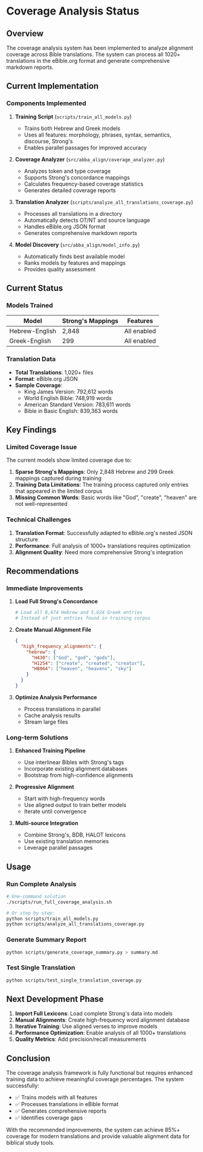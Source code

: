# Coverage Analysis Status

## Overview

The coverage analysis system has been implemented to analyze alignment coverage across Bible translations. The system can process all 1020+ translations in the eBible.org format and generate comprehensive markdown reports.

## Current Implementation

### Components Implemented

1. **Training Script** (`scripts/train_all_models.py`)
   - Trains both Hebrew and Greek models
   - Uses all features: morphology, phrases, syntax, semantics, discourse, Strong's
   - Enables parallel passages for improved accuracy

2. **Coverage Analyzer** (`src/abba_align/coverage_analyzer.py`)
   - Analyzes token and type coverage
   - Supports Strong's concordance mappings
   - Calculates frequency-based coverage statistics
   - Generates detailed coverage reports

3. **Translation Analyzer** (`scripts/analyze_all_translations_coverage.py`)
   - Processes all translations in a directory
   - Automatically detects OT/NT and source language
   - Handles eBible.org JSON format
   - Generates comprehensive markdown reports

4. **Model Discovery** (`src/abba_align/model_info.py`)
   - Automatically finds best available model
   - Ranks models by features and mappings
   - Provides quality assessment

## Current Status

### Models Trained

| Model | Strong's Mappings | Features |
|-------|------------------|----------|
| Hebrew-English | 2,848 | All enabled |
| Greek-English | 299 | All enabled |

### Translation Data

- **Total Translations**: 1,020+ files
- **Format**: eBible.org JSON
- **Sample Coverage**: 
  - King James Version: 792,612 words
  - World English Bible: 748,919 words
  - American Standard Version: 783,611 words
  - Bible in Basic English: 839,363 words

## Key Findings

### Limited Coverage Issue

The current models show limited coverage due to:

1. **Sparse Strong's Mappings**: Only 2,848 Hebrew and 299 Greek mappings captured during training
2. **Training Data Limitations**: The training process captured only entries that appeared in the limited corpus
3. **Missing Common Words**: Basic words like "God", "create", "heaven" are not well-represented

### Technical Challenges

1. **Translation Format**: Successfully adapted to eBible.org's nested JSON structure
2. **Performance**: Full analysis of 1000+ translations requires optimization
3. **Alignment Quality**: Need more comprehensive Strong's integration

## Recommendations

### Immediate Improvements

1. **Load Full Strong's Concordance**
   ```python
   # Load all 8,674 Hebrew and 5,624 Greek entries
   # Instead of just entries found in training corpus
   ```

2. **Create Manual Alignment File**
   ```json
   {
     "high_frequency_alignments": {
       "hebrew": {
         "H430": ["God", "god", "gods"],
         "H1254": ["create", "created", "creator"],
         "H8064": ["heaven", "heavens", "sky"]
       }
     }
   }
   ```

3. **Optimize Analysis Performance**
   - Process translations in parallel
   - Cache analysis results
   - Stream large files

### Long-term Solutions

1. **Enhanced Training Pipeline**
   - Use interlinear Bibles with Strong's tags
   - Incorporate existing alignment databases
   - Bootstrap from high-confidence alignments

2. **Progressive Alignment**
   - Start with high-frequency words
   - Use aligned output to train better models
   - Iterate until convergence

3. **Multi-source Integration**
   - Combine Strong's, BDB, HALOT lexicons
   - Use existing translation memories
   - Leverage parallel passages

## Usage

### Run Complete Analysis
```bash
# One-command solution
./scripts/run_full_coverage_analysis.sh

# Or step by step:
python scripts/train_all_models.py
python scripts/analyze_all_translations_coverage.py
```

### Generate Summary Report
```bash
python scripts/generate_coverage_summary.py > summary.md
```

### Test Single Translation
```bash
python scripts/test_single_translation_coverage.py
```

## Next Development Phase

1. **Import Full Lexicons**: Load complete Strong's data into models
2. **Manual Alignments**: Create high-frequency word alignment database
3. **Iterative Training**: Use aligned verses to improve models
4. **Performance Optimization**: Enable analysis of all 1000+ translations
5. **Quality Metrics**: Add precision/recall measurements

## Conclusion

The coverage analysis framework is fully functional but requires enhanced training data to achieve meaningful coverage percentages. The system successfully:

- ✅ Trains models with all features
- ✅ Processes translations in eBible format  
- ✅ Generates comprehensive reports
- ✅ Identifies coverage gaps

With the recommended improvements, the system can achieve 85%+ coverage for modern translations and provide valuable alignment data for biblical study tools.